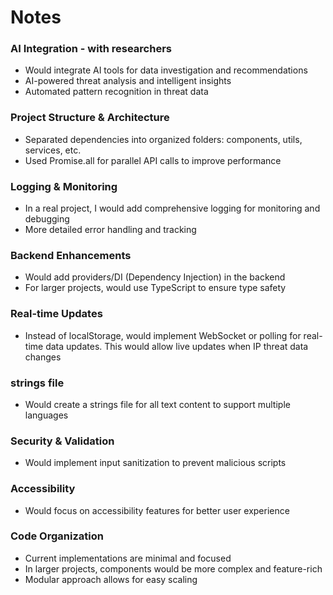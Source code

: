 # Notes

### AI Integration - with researchers
- Would integrate AI tools for data investigation and recommendations
- AI-powered threat analysis and intelligent insights
- Automated pattern recognition in threat data

### Project Structure & Architecture
- Separated dependencies into organized folders: components, utils, services, etc.
- Used Promise.all for parallel API calls to improve performance

### Logging & Monitoring
- In a real project, I would add comprehensive logging for monitoring and debugging
- More detailed error handling and tracking

### Backend Enhancements
- Would add providers/DI (Dependency Injection) in the backend
- For larger projects, would use TypeScript to ensure type safety

### Real-time Updates
- Instead of localStorage, would implement WebSocket or polling for real-time data updates. This would allow live updates when IP threat data changes

### strings file
- Would create a strings file for all text content to support multiple languages

### Security & Validation
- Would implement input sanitization to prevent malicious scripts

### Accessibility
- Would focus on accessibility features for better user experience

### Code Organization
- Current implementations are minimal and focused
- In larger projects, components would be more complex and feature-rich
- Modular approach allows for easy scaling


